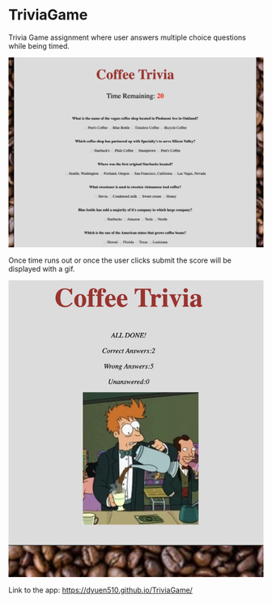 
# TriviaGame


Trivia Game assignment where user answers multiple choice questions while being timed. 

<img src ='./assets/images/image1.png'>

Once time runs out or once the user clicks submit the score will be displayed with a gif. 

<img src ='./assets/images/image2.png'>


Link to the app: https://dyuen510.github.io/TriviaGame/

